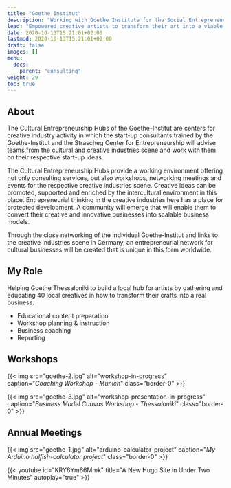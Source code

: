 ```yaml
---
title: "Goethe Institut"
description: "Working with Goethe Institute for the Social Entrepreneurship Hubs."
lead: "Empowered creative artists to transform their art into a viable business."
date: 2020-10-13T15:21:01+02:00
lastmod: 2020-10-13T15:21:01+02:00
draft: false
images: []
menu:
  docs:
    parent: "consulting"
weight: 29
toc: true
---
```

## About

The Cultural Entrepreneurship Hubs of the Goethe-Institut are centers for creative industry activity in which the start-up consultants trained by the Goethe-Institut and the Strascheg Center for Entrepreneurship will advise teams from the cultural and creative industries scene and work with them on their respective start-up ideas.

The Cultural Entrepreneurship Hubs provide a working environment offering not only consulting services, but also workshops, networking meetings and events for the respective creative industries scene. Creative ideas can be promoted, supported and enriched by the intercultural environment in this place. Entrepreneurial thinking in the creative industries here has a place for protected development. A community will emerge that will enable them to convert their creative and innovative businesses into scalable business models.

Through the close networking of the individual Goethe-Institut and links to the creative industries scene in Germany, an entrepreneurial network for cultural businesses will be created that is unique in this form worldwide.

## My Role

Helping Goethe Thessaloniki to build a local hub for artists by gathering and educating 40 local creatives in how to transform their crafts into a real business.

* Educational content preparation
* Workshop planning & instruction
* Business coaching
* Reporting

## Workshops

{{< img src="goethe-2.jpg" alt="workshop-in-progress" caption="<em>Coaching Workshop - Munich</em>" class="border-0" >}}

{{< img src="goethe-3.jpg" alt="workshop-presentation-in-progress" caption="<em>Business Model Canvas Workshop - Thessaloniki</em>" class="border-0" >}}

## Annual Meetings

{{< img src="goethe-1.jpg" alt="arduino-calculator-project" caption="<em>My Arduino halfish-calculator project</em>" class="border-0" >}}

{{< youtube id="KRY6Ym66Mmk" title="A New Hugo Site in Under Two Minutes" autoplay="true" >}}
